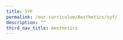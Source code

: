 ```yaml
---
title: SYF
permalink: /our-curriculum/Aesthetics/syf/
description: ""
third_nav_title: Aesthetics
---
```

